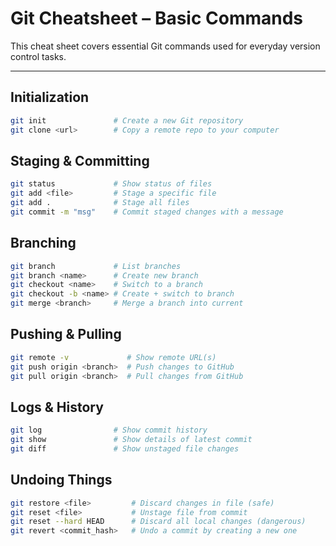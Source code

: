 #  Git Cheatsheet – Basic Commands

This cheat sheet covers essential Git commands used for everyday version control tasks.

---

## Initialization

```bash
git init               # Create a new Git repository
git clone <url>        # Copy a remote repo to your computer
```

## Staging & Committing
```bash
git status             # Show status of files
git add <file>         # Stage a specific file
git add .              # Stage all files
git commit -m "msg"    # Commit staged changes with a message
```

## Branching
```bash
git branch             # List branches
git branch <name>      # Create new branch
git checkout <name>    # Switch to a branch
git checkout -b <name> # Create + switch to branch
git merge <branch>     # Merge a branch into current
```
## Pushing & Pulling
```bash
git remote -v             # Show remote URL(s)
git push origin <branch>  # Push changes to GitHub
git pull origin <branch>  # Pull changes from GitHub
```

## Logs & History
```bash
git log                # Show commit history
git show               # Show details of latest commit
git diff               # Show unstaged file changes
```

## Undoing Things
```bash
git restore <file>         # Discard changes in file (safe)
git reset <file>           # Unstage file from commit
git reset --hard HEAD      # Discard all local changes (dangerous)
git revert <commit_hash>   # Undo a commit by creating a new one 
```
